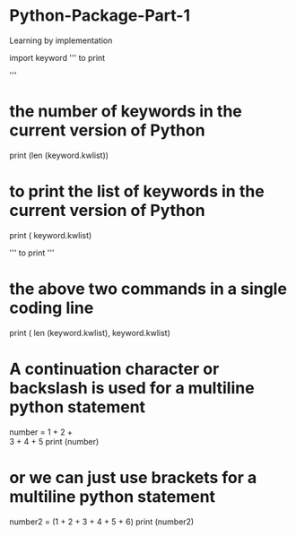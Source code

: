 # Python-Package-Part-1
Learning by implementation

import keyword
'''
  to print
 
'''
# the number of keywords in the current version of Python
print (len (keyword.kwlist))

# to print the list of keywords in the current version of Python
print ( keyword.kwlist)

'''
to print 
'''
# the above two commands in a single coding line
print ( len (keyword.kwlist), keyword.kwlist)

# A continuation character or backslash is used for a multiline python statement
number = 1 + 2 +\
         3 + 4 + 5
print (number)
# or we can just use brackets for a multiline python statement
number2 = (1 + 2 +
           3 + 4 + 5 + 6)
print (number2)

